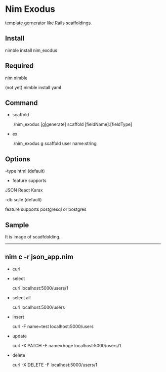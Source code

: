 # Nim Exodus

template gernerator like Rails scaffoldings.

## Install

  nimble install nim_exodus

## Required

  nim
  nimble

  (not yet)
  nimble install yaml

## Command

* scaffold

  ./nim_exodus [g|generate] scaffold [fieldName]:[fieldType]

* ex

  ./nim_exodus g scaffold user name:string

## Options

-type html (default)

  * feature supports

JSON
React
Karax

-db sqlie (default)

  feature supports
  postgresql or postgres

## Sample

It is image of scadfdolding.

---
nim c -r json_app.nim
---

* curl

- select

    curl localhost:5000/users/1

- select all

    curl localhost:5000/users

- insert

    curl -F name=test localhost:5000/users

- update

    curl -X PATCH -F name=hoge localhost:5000/users/1

- delete

    curl -X DELETE -F localhost:5000/users/1

